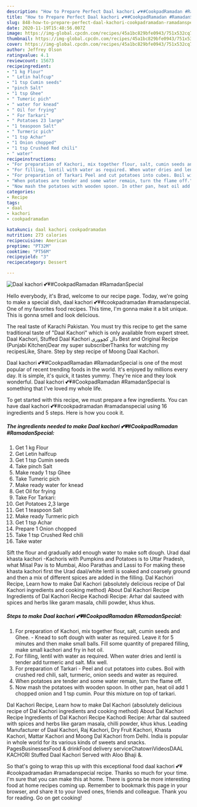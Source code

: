 ```yaml
---
description: "How to Prepare Perfect Daal kachori 💕💗#CookpadRamadan #RamadanSpecial"
title: "How to Prepare Perfect Daal kachori 💕💗#CookpadRamadan #RamadanSpecial"
slug: 848-how-to-prepare-perfect-daal-kachori-cookpadramadan-ramadanspecial
date: 2020-11-19T15:48:56.007Z
image: https://img-global.cpcdn.com/recipes/45a1bc829bfe0943/751x532cq70/daal-kachori-💕💗cookpadramadan-ramadanspecial-recipe-main-photo.jpg
thumbnail: https://img-global.cpcdn.com/recipes/45a1bc829bfe0943/751x532cq70/daal-kachori-💕💗cookpadramadan-ramadanspecial-recipe-main-photo.jpg
cover: https://img-global.cpcdn.com/recipes/45a1bc829bfe0943/751x532cq70/daal-kachori-💕💗cookpadramadan-ramadanspecial-recipe-main-photo.jpg
author: Jeffrey Olson
ratingvalue: 4.1
reviewcount: 15673
recipeingredient:
- "1 kg Flour"
- " Letin halfcup"
- "1 tsp Cumin seeds"
- "pinch Salt"
- "1 tsp Ghee"
- " Tumeric pich"
- " water for knead"
- " Oil for frying"
- " For Tarkari"
- " Potatoes 23 large"
- "1 teaspoon Salt"
- " Turmeric pich"
- "1 tsp Achar"
- "1 Onion chopped"
- "1 tsp Crushed Red chili"
- " water"
recipeinstructions:
- "For preparation of Kachori, mix together flour, salt, cumin seeds and Ghee. Knead to soft dough with water as required. Leave it for 5 minutes and then make small balls. Fill some quantity of prepared filling, make small kachori and fry in hot oil."
- "For filling, lentil with water as required. When water dries and lentil is tender add turmeric and salt. Mix well."
- "For preparation of Tarkari Peel and cut potatoes into cubes. Boil with crushed red chili, salt, turmeric, onion seeds and water as required."
- "When potatoes are tender and some water remain, turn the flame off."
- "Now mash the potatoes with wooden spoon. In other pan, heat oil add 1 chopped onion and 1 tsp cumin. Pour this mixture on top of tarkari."
categories:
- Recipe
tags:
- daal
- kachori
- cookpadramadan

katakunci: daal kachori cookpadramadan 
nutrition: 273 calories
recipecuisine: American
preptime: "PT32M"
cooktime: "PT56M"
recipeyield: "3"
recipecategory: Dessert

---
```



![Daal kachori 💕💗#CookpadRamadan #RamadanSpecial](https://img-global.cpcdn.com/recipes/45a1bc829bfe0943/751x532cq70/daal-kachori-💕💗cookpadramadan-ramadanspecial-recipe-main-photo.jpg)

Hello everybody, it's Brad, welcome to our recipe page. Today, we're going to make a special dish, daal kachori 💕💗#cookpadramadan #ramadanspecial. One of my favorites food recipes. This time, I'm gonna make it a bit unique. This is gonna smell and look delicious.

The real taste of Karachi Pakistan. You must try this recipe to get the same traditional taste of &#34;Daal Kachori&#34; which is only available from expert street. Daal Kachori, Stuffed Daal Kachori دال کچووری Best and Original Recipe (Punjabi Kitchen)Dear my super subscriberThanks for watching my recipesLike, Share. Step by step recipe of Moong Daal Kachori.

Daal kachori 💕💗#CookpadRamadan #RamadanSpecial is one of the most popular of recent trending foods in the world. It's enjoyed by millions every day. It is simple, it's quick, it tastes yummy. They're nice and they look wonderful. Daal kachori 💕💗#CookpadRamadan #RamadanSpecial is something that I've loved my whole life.


To get started with this recipe, we must prepare a few ingredients. You can have daal kachori 💕💗#cookpadramadan #ramadanspecial using 16 ingredients and 5 steps. Here is how you cook it.

<!--inarticleads1-->

##### The ingredients needed to make Daal kachori 💕💗#CookpadRamadan #RamadanSpecial:

1. Get 1 kg Flour
1. Get  Letin halfcup
1. Get 1 tsp Cumin seeds
1. Take pinch Salt
1. Make ready 1 tsp Ghee
1. Take  Tumeric pich
1. Make ready  water for knead
1. Get  Oil for frying
1. Take  For Tarkari:
1. Get  Potatoes 2,3 large
1. Get 1 teaspoon Salt
1. Make ready  Turmeric pich
1. Get 1 tsp Achar
1. Prepare 1 Onion chopped
1. Take 1 tsp Crushed Red chili
1. Take  water


Sift the flour and gradually add enough water to make soft dough. Urad daal khasta kachori -Kachoris with Pumpkins and Potatoes is to Uttar Pradesh, what Misal Pav is to Mumbai, Aloo Parathas and Lassi to For making these khasta kachori first the Urad daal/white lentil is soaked and coarsely ground and then a mix of different spices are added in the filling. Dal Kachori Recipe, Learn how to make Dal Kachori (absolutely delicious recipe of Dal Kachori ingredients and cooking method) About Dal Kachori Recipe Ingredients of Dal Kachori Recipe Kachodi Recipe: Arhar dal sauteed with spices and herbs like garam masala, chilli powder, khus khus. 

<!--inarticleads2-->

##### Steps to make Daal kachori 💕💗#CookpadRamadan #RamadanSpecial:

1. For preparation of Kachori, mix together flour, salt, cumin seeds and Ghee. - Knead to soft dough with water as required. Leave it for 5 minutes and then make small balls. Fill some quantity of prepared filling, make small kachori and fry in hot oil.
1. For filling, lentil with water as required. When water dries and lentil is tender add turmeric and salt. Mix well.
1. For preparation of Tarkari - Peel and cut potatoes into cubes. Boil with crushed red chili, salt, turmeric, onion seeds and water as required.
1. When potatoes are tender and some water remain, turn the flame off.
1. Now mash the potatoes with wooden spoon. In other pan, heat oil add 1 chopped onion and 1 tsp cumin. Pour this mixture on top of tarkari.


Dal Kachori Recipe, Learn how to make Dal Kachori (absolutely delicious recipe of Dal Kachori ingredients and cooking method) About Dal Kachori Recipe Ingredients of Dal Kachori Recipe Kachodi Recipe: Arhar dal sauteed with spices and herbs like garam masala, chilli powder, khus khus. Leading Manufacturer of Daal Kachori, Raj Kachori, Dry Fruit Kachori, Khasta Kachori, Mattar Kachori and Moong Dal Kachori from Delhi. India is popular in whole world for its various kinds of sweets and snacks. PagesBusinessesFood &amp; drinkFood delivery serviceChatowriVideosDAAL KACHORI Stuffed Daal Kachori Served with Aloo Bhaji &amp;. 

So that's going to wrap this up with this exceptional food daal kachori 💕💗#cookpadramadan #ramadanspecial recipe. Thanks so much for your time. I'm sure that you can make this at home. There is gonna be more interesting food at home recipes coming up. Remember to bookmark this page in your browser, and share it to your loved ones, friends and colleague. Thank you for reading. Go on get cooking!
